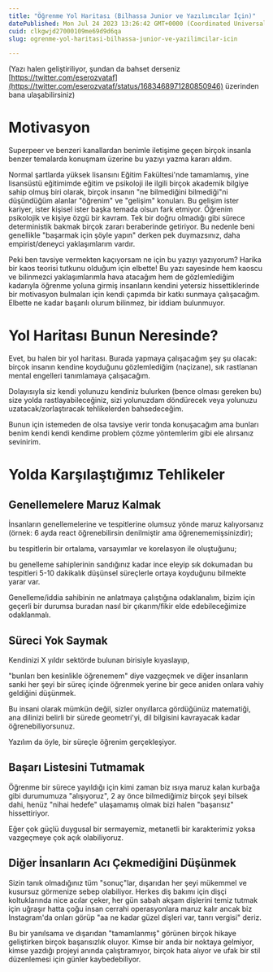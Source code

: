 ```yaml
---
title: "Öğrenme Yol Haritası (Bilhassa Junior ve Yazılımcılar İçin)"
datePublished: Mon Jul 24 2023 13:26:42 GMT+0000 (Coordinated Universal Time)
cuid: clkgwjd27000109me69d9d6qa
slug: ogrenme-yol-haritasi-bilhassa-junior-ve-yazilimcilar-icin

---
```


(Yazı halen geliştiriliyor, şundan da bahset derseniz [https://twitter.com/eserozvataf](https://twitter.com/eserozvataf/status/1683468971280850946) üzerinden bana ulaşabilirsiniz)

# Motivasyon

Superpeer ve benzeri kanallardan benimle iletişime geçen birçok insanla benzer temalarda konuşmam üzerine bu yazıyı yazma kararı aldım.

Normal şartlarda yüksek lisansını Eğitim Fakültesi'nde tamamlamış, yine lisansüstü eğitimimde eğitim ve psikoloji ile ilgili birçok akademik bilgiye sahip olmuş biri olarak, birçok insanın "ne bilmediğini bilmediği"ni düşündüğüm alanlar "öğrenim" ve "gelişim" konuları. Bu gelişim ister kariyer, ister kişisel ister başka temada olsun fark etmiyor. Öğrenim psikolojik ve kişiye özgü bir kavram. Tek bir doğru olmadığı gibi sürece deterministik bakmak birçok zararı beraberinde getiriyor. Bu nedenle beni genellikle "başarmak için şöyle yapın" derken pek duymazsınız, daha empirist/deneyci yaklaşımlarım vardır.

Peki ben tavsiye vermekten kaçıyorsam ne için bu yazıyı yazıyorum? Harika bir kaos teorisi tutkunu olduğum için elbette! Bu yazı sayesinde hem kaoscu ve bilinmezci yaklaşımlarımla hava atacağım hem de gözlemlediğim kadarıyla öğrenme yoluna girmiş insanların kendini yetersiz hissettiklerinde bir motivasyon bulmaları için kendi çapımda bir katkı sunmaya çalışacağım. Elbette ne kadar başarılı olurum bilinmez, bir iddiam bulunmuyor.

# Yol Haritası Bunun Neresinde?

Evet, bu halen bir yol haritası. Burada yapmaya çalışacağım şey şu olacak: birçok insanın kendine koyduğunu gözlemlediğim (naçizane), sık rastlanan mental engelleri tanımlamaya çalışacağım.  
  
Dolayısıyla siz kendi yolunuzu kendiniz bulurken (bence olması gereken bu) size yolda rastlayabileceğiniz, sizi yolunuzdam döndürecek veya yolunuzu uzatacak/zorlaştıracak tehlikelerden bahsedeceğim.  
  
Bunun için istemeden de olsa tavsiye verir tonda konuşacağım ama bunları benim kendi kendi kendime problem çözme yöntemlerim gibi ele alırsanız sevinirim.

# Yolda Karşılaştığımız Tehlikeler

## Genellemelere Maruz Kalmak

İnsanların genellemelerine ve tespitlerine olumsuz yönde maruz kalıyorsanız (örnek: 6 ayda react öğrenebilirsin denilmiştir ama öğrenememişsinizdir);

bu tespitlerin bir ortalama, varsayımlar ve korelasyon ile oluştuğunu;

bu genelleme sahiplerinin sandığınız kadar ince eleyip sık dokumadan bu tespitleri 5-10 dakikalık düşünsel süreçlerle ortaya koyduğunu bilmekte yarar var.

Genelleme/iddia sahibinin ne anlatmaya çalıştığına odaklanalım, bizim için geçerli bir durumsa buradan nasıl bir çıkarım/fikir elde edebileceğimize odaklanmalı.

## Süreci Yok Saymak

Kendinizi X yıldır sektörde bulunan birisiyle kıyaslayıp,

"bunları ben kesinlikle öğrenemem" diye vazgeçmek ve diğer insanların sanki her şeyi bir süreç içinde öğrenmek yerine bir gece aniden onlara vahiy geldiğini düşünmek.

Bu insani olarak mümkün değil, sizler onyıllarca gördüğünüz matematiği, ana dilinizi belirli bir sürede geometri'yi, dil bilgisini kavrayacak kadar öğrenebiliyorsunuz.

Yazılım da öyle, bir süreçle öğrenim gerçekleşiyor.

## Başarı Listesini Tutmamak

Öğrenme bir sürece yayıldığı için kimi zaman biz ısıya maruz kalan kurbağa gibi durumumuza "alışıyoruz", 2 ay önce bilmediğimiz birçok şeyi bilsek dahi, henüz "nihai hedefe" ulaşamamış olmak bizi halen "başarısız" hissettiriyor.

Eğer çok güçlü duygusal bir sermayemiz, metanetli bir karakterimiz yoksa vazgeçmeye çok açık olabiliyoruz.

## Diğer İnsanların Acı Çekmediğini Düşünmek

Sizin tanık olmadığınız tüm "sonuç"lar, dışarıdan her şeyi mükemmel ve kusursuz görmenize sebep olabiliyor. Herkes diş bakımı için dişçi koltuklarında nice acılar çeker, her gün sabah akşam dişlerini temiz tutmak için uğraşır hatta çoğu insan cerrahi operasyonlara maruz kalır ancak biz Instagram'da onları görüp "aa ne kadar güzel dişleri var, tanrı vergisi" deriz.

Bu bir yanılsama ve dışarıdan "tamamlanmış" görünen birçok hikaye geliştirken birçok başarısızlık oluyor. Kimse bir anda bir noktaya gelmiyor, kimse yazdığı projeyi anında çalıştıramıyor, birçok hata alıyor ve ufak bir stil düzenlemesi için günler kaybedebiliyor.